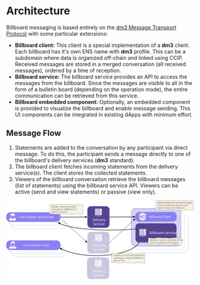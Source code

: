 # Architecture

Billboard messaging is based entirely on the [dm3 Message Transport Protocol](../message-transport/mtp-transport.md) with some particular extensions:

* **Billboard client:** This client is a special implementation of a **dm3** client. Each billboard has it's own ENS name with **dm3** profile. This can be a subdomain where data is organized off-chain and linked using CCIP. Received messages are stored in a merged conversation (all received messages), ordered by a time of reception.
* **Billboard service:** The billboard service provides an API to access the messages from the billboard. Since the messages are visible to all in the form of a bulletin board (depending on the operation mode), the entire communication can be retrieved from this service.
* **Billboard embedded component:** Optionally, an embedded component is provided to visualize the billboard and enable message sending. This UI components can be integrated in existing dApps with minimum effort.

## Message Flow

1. Statements are added to the conversation by any participant via direct message. To do this, the participant sends a message directly to one of the billboard's delivery services (**dm3** standard).
2. The billboard client fetches incoming statements from the delivery service(s). The client stores the collected statements.
3. Viewers of the billboard conversation retrieve the billboard messages (list of statements) using the billboard service API. Viewers can be active (send and view statements) or passive (view only).

![image](billboard-principle.svg)

